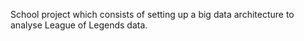 School project which consists of setting up a big data architecture to analyse League of Legends data.
